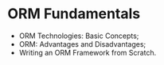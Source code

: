 # ORM Fundamentals
- ORM Technologies: Basic Concepts;
- ORM: Advantages and Disadvantages;
- Writing an ORM Framework from Scratch.
